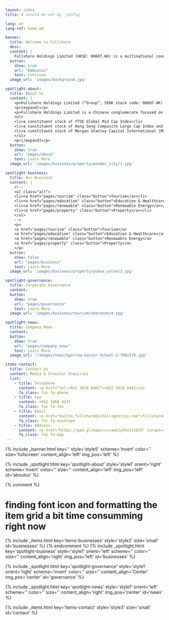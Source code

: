 ```yaml
---
layout: index
title: # should be set by _config

lang: en
lang-ref: home.md

banner:
  title: Welcome to Fullshare
  desc:
  content: |
    Fullshare Holdings Limited (HKSE: 00607.HK) is a multinational conglomerate and investment company. Founded in 2002 and listed on Hong Kong stock exchange in December 2013, Fullshare is headquartered in Nanjing, China with offices in Hong Kong, Singapore, and Australia.
  button:
    show: true
    url: "#aboutus"
    text: Continue
  image_url: 'images/background.jpg'

spotlight-about:
  title: About Us
  content: |
    <p>Fullshare Holdings Limited (“Group”; SEHK stock code: 00607.HK) has been listed on the Hong Kong Stock Exchange since the end of 2013.</p>
    <p>[expand]</p>
    <p>Fullshare Holdings Limited is a Chinese conglomerate focused on becoming a global leader in healthy living. The Group’s business can be categorized in four segments, namely, tourism, education and healthcare, property, as well as renewable energy. The group’s business and projects have expanded to Mainland China, Hong Kong, Singapore, Australia, etc.</p>
    <ul>
    <li>a constituent stock of FTSE Global Mid Cap Index</li>
    <li>a constituent stock of Hang Seng Composite Large Cap Index and an eligible stock under Southbound Trading of Shanghai-Hong Kong Connect</li>
    <li>a constituent stock of Morgan Stanley Capital International (MSCI) China Index</li>
    </ul>
    <p>[/expand]</p>
  button:
    show: true
    url: "pages/about"
    text: Learn More
  image_url: 'images/business/property/wonder_city/1.jpg'

spotlight-business:
  title: Our Business
  content: |
    <!--
    <ul class="alt">
    <li><a href="pages/tourism" class="button">Tourism</a></li>
    <li><a href="pages/education" class="button">Education & Healthcare</a></li>
    <li><a href="pages/renewable" class="button">Renewable Energy</a></li>
    <li><a href="pages/property" class="button">Property</a></li>
    </ul>
    -->
    <p>
    <a href="pages/tourism" class="button">Tourism</a>
    <a href="pages/education" class="button">Education & Healthcare</a>
    <a href="pages/renewable" class="button">Renewable Energy</a>
    <a href="pages/property" class="button">Property</a>
    </p>
  button:
    show: false
    url: "pages/business"
    text: Learn More
  image_url: 'images/business/property/yuhua_salon/3.jpg'

spotlight-governance:
  title: Corporate Governance
  content:
  button:
    show: true
    url: "pages/governance"
    text: Learn More
  image_url: 'images/business/tourism/sheraton/4.jpg'

spotlight-news:
  title: Company News
  content:
  button:
    show: true
    url: "pages/company_news"
    text: Learn More
  image_url: "/images/news/Sparrow-Soccer-School-1-768x576.jpg"

items-contact:
  title: Contact Us
  content: Media & Investor Enquiries
  list:
    - title: Telephone
      content: <a href="tel:+852 3618 8462">+852 3618 8462</a>
      fa_class: fas fa-phone
    - title: Fax
      content: +852 3460 4237
      fa_class: fas fa-fax
    - title: Email
      content: <a href="mailto:fullshare@intelligentjoy.com">fullshare@intelligentjoy.com</a>
      fa_class: far fa-envelope
    - title: Address
      content: <a href="https://goo.gl/maps/xvcagXJyVho311Qt8" target="_blank">Unit 10-12, Level 43, Champion Tower, 3 Garden Road, Central, Hong Kong</a>
      fa_class: fas fa-map
---
```

<!-- Welcome Banner -->
{% include _banner.html key='' style='style5' scheme='invert' color='' size='fullscreen' content_align='left' img_pos='left' %}

<!-- About Us -->
{% include _spotlight.html key='spotlight-about' style='style1' orient='right' scheme='invert' color='' size='' content_align='left' img_pos='left' id='aboutus' %}

<!-- Our Business -->
{% comment %}
# finding font icon and formatting the item grid a bit time consumming right now
{% include _items.html key='items-businesses' style='style2' size='small' id='businesses' %}
{% endcomment %}
{% include _spotlight.html key='spotlight-business' style='style1' orient='left' scheme='' color='' size='' content_align='right' img_pos='left' id='businesses' %}


<!-- Corporate Goverance -->
{% include _spotlight.html key='spotlight-governance' style='style1' orient='right' scheme='invert' color='' size='' content_align='Center' img_pos='center' id='governance' %}

<!-- Company News -->
{% include _spotlight.html key='spotlight-news' style='style1' orient='left' scheme='' color='' size='' content_align='right' img_pos='center' id='news' %}

<!-- Contact Us -->
{% include _items.html key='items-contact' style='style3' size='small' id='contact' %}
